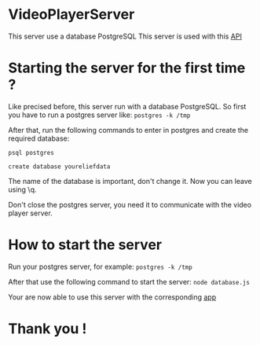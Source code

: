 # VideoPlayerServer

This server use a database PostgreSQL
This server is used with this [API](https://github.com/Theo-DARONAT/VideoPlayerApp.git)

# Starting the server for the first time ?

Like precised before, this server run with a database PostgreSQL.
So first you have to run a postgres server like: ```postgres -k /tmp```

After that, run the following commands to enter in postgres and create the required database:

```psql postgres```

```create database youreliefdata```

The name of the database is important, don't change it.
Now you can leave using \q.

Don't close the postgres server, you need it to communicate with the video player server.

# How to start the server

Run your postgres server, for example: ```postgres -k /tmp```

After that use the following command to start the server: ```node database.js```

Your are now able to use this server with the corresponding [app](https://github.com/Theo-DARONAT/VideoPlayerApp.git)

# Thank you !
